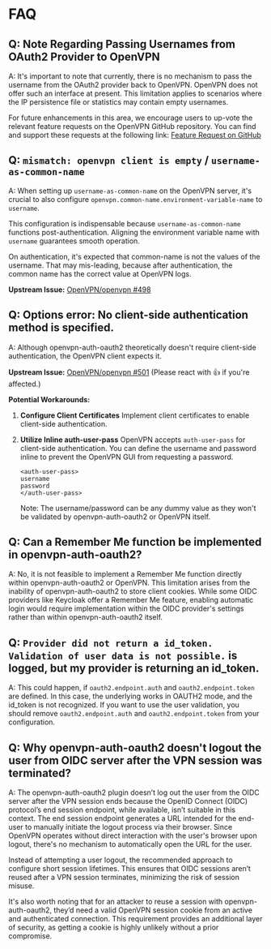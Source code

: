 # FAQ

## Q: Note Regarding Passing Usernames from OAuth2 Provider to OpenVPN

A: It's important to note that currently,
there is no mechanism to pass the username from the OAuth2 provider back to OpenVPN.
OpenVPN does not offer such an interface at present.
This limitation applies to scenarios where the IP persistence file or statistics may contain empty usernames.

For future enhancements in this area,
we encourage users to up-vote the relevant feature requests on the OpenVPN GitHub repository.
You can find and support these requests at the following link:
[Feature Request on GitHub](https://github.com/OpenVPN/openvpn/issues/299)

## Q: `mismatch: openvpn client is empty` / `username-as-common-name`

A: When setting up `username-as-common-name` on the OpenVPN server, it's crucial to also configure `openvpn.common-name.environment-variable-name` to `username`.

This configuration is indispensable because `username-as-common-name` functions post-authentication. Aligning the environment variable name with `username` guarantees smooth operation.

On authentication, it's expected that common-name is not the values of the username. That may mis-leading, because after authentication, the common name has the correct value at OpenVPN logs.

**Upstream Issue:** [OpenVPN/openvpn #498](https://github.com/OpenVPN/openvpn/issues/498#issuecomment-1939194149)

## Q: Options error: No client-side authentication method is specified.

A: Although openvpn-auth-oauth2 theoretically doesn't require client-side authentication, the OpenVPN client expects it.

**Upstream Issue:** [OpenVPN/openvpn #501](https://github.com/OpenVPN/openvpn/issues/501) (Please react with :+1: if you're affected.)

**Potential Workarounds:**

1. **Configure Client Certificates**
   Implement client certificates to enable client-side authentication.

2. **Utilize Inline auth-user-pass**
   OpenVPN accepts `auth-user-pass` for client-side authentication. You can define the username and password inline to prevent the OpenVPN GUI from requesting a password.

   ```
   <auth-user-pass>
   username
   password
   </auth-user-pass>
   ```

   Note: The username/password can be any dummy value as they won't be validated by openvpn-auth-oauth2 or OpenVPN itself.

## Q: Can a Remember Me function be implemented in openvpn-auth-oauth2?

A: No, it is not feasible to implement a Remember Me function directly within openvpn-auth-oauth2 or OpenVPN. This limitation arises from the inability of openvpn-auth-oauth2 to store client cookies. While some OIDC providers like Keycloak offer a Remember Me feature, enabling automatic login would require implementation within the OIDC provider's settings rather than within openvpn-auth-oauth2 itself.

## Q: `Provider did not return a id_token. Validation of user data is not possible.` is logged, but my provider is returning an id_token.

A: This could happen, if `oauth2.endpoint.auth` and `oauth2.endpoint.token` are defined. In this case, the underlying works in OAUTH2 mode, and the id_token is not recognized. If you want to use the user validation, you should remove `oauth2.endpoint.auth` and `oauth2.endpoint.token` from your configuration.

## Q: Why openvpn-auth-oauth2 doesn't logout the user from OIDC server after the VPN session was terminated?

A: The openvpn-auth-oauth2 plugin doesn’t log out the user from the OIDC server
after the VPN session ends because the OpenID Connect (OIDC) protocol’s end session endpoint,
while available, isn’t suitable in this context.
The end session endpoint generates a URL
intended for the end-user to manually initiate the logout process via their browser.
Since OpenVPN operates without direct interaction with the user's browser upon logout,
there's no mechanism to automatically open the URL for the user.

Instead of attempting a user logout, the recommended approach to configure short session lifetimes.
This ensures that OIDC sessions aren’t reused after a VPN session terminates, minimizing the risk of session misuse.

It's also worth noting that for an attacker to reuse a session with openvpn-auth-oauth2,
they’d need a valid OpenVPN session cookie from an active and authenticated connection.
This requirement provides an additional layer of security,
as getting a cookie is highly unlikely without a prior compromise.
